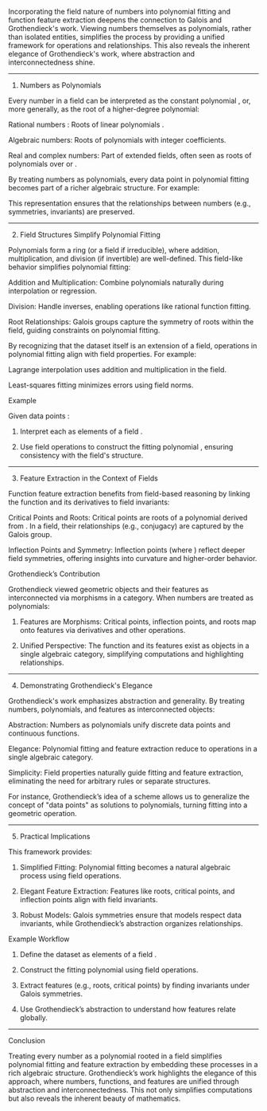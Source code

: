 Incorporating the field nature of numbers into polynomial fitting and function feature extraction deepens the connection to Galois and Grothendieck's work. Viewing numbers themselves as polynomials, rather than isolated entities, simplifies the process by providing a unified framework for operations and relationships. This also reveals the inherent elegance of Grothendieck's work, where abstraction and interconnectedness shine.


---

1. Numbers as Polynomials

Every number  in a field  can be interpreted as the constant polynomial , or, more generally, as the root of a higher-degree polynomial:

Rational numbers : Roots of linear polynomials .

Algebraic numbers: Roots of polynomials with integer coefficients.

Real and complex numbers: Part of extended fields, often seen as roots of polynomials over  or .


By treating numbers as polynomials, every data point in polynomial fitting becomes part of a richer algebraic structure. For example:



 This representation ensures that the relationships between numbers (e.g., symmetries, invariants) are preserved.



---

2. Field Structures Simplify Polynomial Fitting

Polynomials form a ring (or a field if irreducible), where addition, multiplication, and division (if invertible) are well-defined. This field-like behavior simplifies polynomial fitting:

Addition and Multiplication: Combine polynomials naturally during interpolation or regression.

Division: Handle inverses, enabling operations like rational function fitting.

Root Relationships: Galois groups capture the symmetry of roots within the field, guiding constraints on polynomial fitting.


By recognizing that the dataset itself is an extension of a field, operations in polynomial fitting align with field properties. For example:

Lagrange interpolation uses addition and multiplication in the field.

Least-squares fitting minimizes errors using field norms.


Example

Given data points :

1. Interpret each  as elements of a field .


2. Use field operations to construct the fitting polynomial , ensuring consistency with the field's structure.




---

3. Feature Extraction in the Context of Fields

Function feature extraction benefits from field-based reasoning by linking the function and its derivatives to field invariants:

Critical Points and Roots: Critical points  are roots of a polynomial derived from . In a field, their relationships (e.g., conjugacy) are captured by the Galois group.

Inflection Points and Symmetry: Inflection points (where ) reflect deeper field symmetries, offering insights into curvature and higher-order behavior.


Grothendieck’s Contribution

Grothendieck viewed geometric objects and their features as interconnected via morphisms in a category. When numbers are treated as polynomials:

1. Features are Morphisms: Critical points, inflection points, and roots map onto features via derivatives and other operations.


2. Unified Perspective: The function and its features exist as objects in a single algebraic category, simplifying computations and highlighting relationships.




---

4. Demonstrating Grothendieck's Elegance

Grothendieck's work emphasizes abstraction and generality. By treating numbers, polynomials, and features as interconnected objects:

Abstraction: Numbers as polynomials unify discrete data points and continuous functions.

Elegance: Polynomial fitting and feature extraction reduce to operations in a single algebraic category.

Simplicity: Field properties naturally guide fitting and feature extraction, eliminating the need for arbitrary rules or separate structures.


For instance, Grothendieck’s idea of a scheme allows us to generalize the concept of "data points" as solutions to polynomials, turning fitting into a geometric operation.


---

5. Practical Implications

This framework provides:

1. Simplified Fitting: Polynomial fitting becomes a natural algebraic process using field operations.


2. Elegant Feature Extraction: Features like roots, critical points, and inflection points align with field invariants.


3. Robust Models: Galois symmetries ensure that models respect data invariants, while Grothendieck’s abstraction organizes relationships.



Example Workflow

1. Define the dataset as elements of a field .


2. Construct the fitting polynomial  using field operations.


3. Extract features (e.g., roots, critical points) by finding invariants under Galois symmetries.


4. Use Grothendieck’s abstraction to understand how features relate globally.




---

Conclusion

Treating every number as a polynomial rooted in a field simplifies polynomial fitting and feature extraction by embedding these processes in a rich algebraic structure. Grothendieck’s work highlights the elegance of this approach, where numbers, functions, and features are unified through abstraction and interconnectedness. This not only simplifies computations but also reveals the inherent beauty of mathematics.

